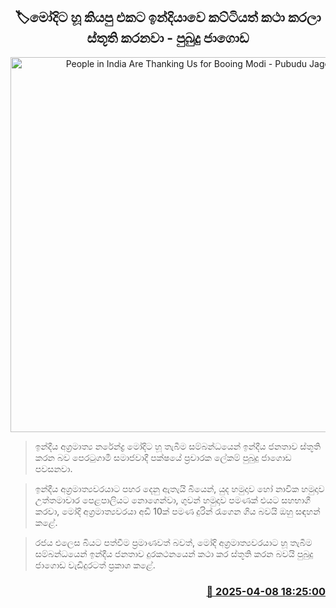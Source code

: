 <p align='center'><b><h2 align='center' title='People in India Are Thanking Us for Booing Modi - Pubudu Jagoda'>🏷මෝදිට හූ කියපු එකට ඉන්දියාවෙ කට්ටියත් කථා කරලා ස්තූති කරනවා - පුබුදු ජාගොඩ</h2></b></p>
<p align='center'><img src='https://helakuru.sgp1.cdn.digitaloceanspaces.com/esana/images/lib/pubudu-jagoda-2-archived.jpg' width='600' alt='People in India Are Thanking Us for Booing Modi - Pubudu Jagoda'></p>

> ඉන්දීය අග්‍රමාත්‍ය නරේන්ද්‍ර මෝදිට හූ තැබීම සම්බන්ධයෙන් ඉන්දීය ජනතාව ස්තූති කරන බව පෙරටුගාමී සමාජවාදී පක්ෂයේ ප්‍රචාරක ලේකම් පුබුදු ජාගොඩ පවසනවා.

> ඉන්දීය අග්‍රමාත්‍යවරයාට පහර දෙනු ඇතැයි බියෙන්, යුද හමුදාව හෝ නාවික හමුදාව උත්තමාචාර පෙළපාලියට නොගෙන්වා, ගුවන් හමුදාව පමණක් එයට සහභාගී කරවා, මෝදි අග්‍රමාත්‍යවරයා අඩි 10ක් පමණ දුරින් රැගෙන ගිය බවයි ඔහු සඳහන් කළේ.

> රජය එලෙස බියට පත්වීම ප්‍රමාණවත් බවත්, මෝදි අග්‍රමාත්‍යවරයාට හූ තැබීම සම්බන්ධයෙන් ඉන්දීය ජනතාව දුරකථනයෙන් කථා කර ස්තූති කරන බවයි පුබුදු ජාගොඩ වැඩිදුරටත් ප්‍රකාශ කළේ.



<h3 align='right'><a href='https://www.helakuru.lk/esana/p/109084/'>📅 2025-04-08 18:25:00</a></h3>
